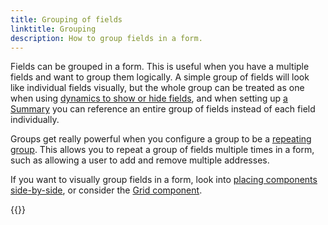 ```yaml
---
title: Grouping of fields
linktitle: Grouping
description: How to group fields in a form.
---
```


Fields can be grouped in a form. This is useful when you have a multiple fields and want to group them logically.
A simple group of fields will look like individual fields visually, but the whole group can be treated as one when
using [dynamics to show or hide fields](../../../logic/expressions), and when setting
up [a Summary](../../pages/summary) you can reference an entire group of fields instead of each field individually. 

Groups get really powerful when you configure a group to be a [repeating group](repeating). This allows you to
repeat a group of fields multiple times in a form, such as allowing a user to add and remove multiple addresses.

If you want to visually group fields in a form, look into
[placing components side-by-side](../../styling#components-placed-side-by-side-grid), or consider
the [Grid component](../../components/grid).

{{<children />}}

